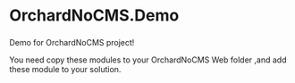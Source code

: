 OrchardNoCMS.Demo
=================


###
Demo for OrchardNoCMS project!

You need copy these modules to your OrchardNoCMS Web folder ,and add these module to your solution.

